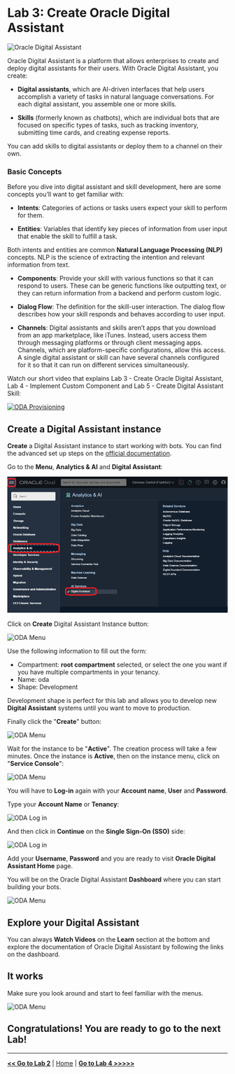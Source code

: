 # Lab 3: Create Oracle Digital Assistant

![Oracle Digital Assistant](../images/oda.png)

Oracle Digital Assistant is a platform that allows enterprises to create and deploy digital assistants for their users. With Oracle Digital Assistant, you create:

- **Digital assistants**, which are AI-driven interfaces that help users accomplish a variety of tasks in natural language conversations. For each digital assistant, you assemble one or more skills.

- **Skills** (formerly known as chatbots), which are individual bots that are focused on specific types of tasks, such as tracking inventory, submitting time cards, and creating expense reports.

You can add skills to digital assistants or deploy them to a channel on their own.

### Basic Concepts

Before you dive into digital assistant and skill development, here are some concepts you’ll want to get familiar with:

- **Intents**: Categories of actions or tasks users expect your skill to perform for them.

- **Entities**: Variables that identify key pieces of information from user input that enable the skill to fulfill a task.

Both intents and entities are common **Natural Language Processing (NLP)** concepts. NLP is the science of extracting the intention and relevant information from text.

- **Components**: Provide your skill with various functions so that it can respond to users. These can be generic functions like outputting text, or they can return information from a backend and perform custom logic.

- **Dialog Flow**: The definition for the skill-user interaction. The dialog flow describes how your skill responds and behaves according to user input.

- **Channels**: Digital assistants and skills aren’t apps that you download from an app marketplace, like iTunes. Instead, users access them through messaging platforms or through client messaging apps. Channels, which are platform-specific configurations, allow this access. A single digital assistant or skill can have several channels configured for it so that it can run on different services simultaneously.

Watch our short video that explains Lab 3 - Create Oracle Digital Assistant, Lab 4 - Implement Custom Component and Lab 5 - Create Digital Assistant Skill:

[![ODA Provisioning](https://img.youtube.com/vi/kdvjXTMC-PI/hqdefault.jpg)](https://youtu.be/kdvjXTMC-PIE)

## Create a Digital Assistant instance

**Create** a Digital Assistant instance to start working with bots. You can find the advanced set up steps on the [official documentation](https://docs.oracle.com/en/cloud/paas/digital-assistant/use-chatbot/order-service-and-provision-instance.html#GUID-7E4F1CE5-FB40-45DF-B0F0-949289F5E184).

Go to the **Menu**, **Analytics & AI** and **Digital Assistant**:

![ODA Menu](../images/oda_1_1.png)

Click on **Create** Digital Assistant Instance button:

![ODA Menu](../images/oda_2.png)

Use the following information to fill out the form:
- Compartment: **root compartment** selected, or select the one you want if you have multiple compartments in your tenancy.
- Name: oda
- Shape: Development

Development shape is perfect for this lab and allows you to develop new **Digital Assistant** systems until you want to move to production.

Finally click the "**Create**" button:

![ODA Menu](../images/oda_3.png)

Wait for the instance to be "**Active**". The creation process will take a few minutes.
Once the instance is **Active**, then on the instance menu, click on "**Service Console**":

![ODA Menu](../images/oda_4.png)

You will have to **Log-in** again with your **Account name**, **User** and **Password**.

Type your **Account Name** or **Tenancy**:

![ODA Log in](../images/oda_login_1.png)

And then click in **Continue** on the **Single Sign-On (SSO)** side:

![ODA Log in](../images/oda_login_2.png)

Add your **Username**, **Password** and you are ready to visit **Oracle Digital Assistant Home** page.

You will be on the Oracle Digital Assistant **Dashboard** where you can start building your bots.

![ODA Menu](../images/oda_5.png)

## Explore your Digital Assistant

You can always **Watch Videos** on the **Learn** section at the bottom and explore the documentation of Oracle Digital Assistant by following the links on the dashboard.

## It works

Make sure you look around and start to feel familiar with the menus.

![ODA Menu](../images/oda_6.png)

## Congratulations! You are ready to go to the next Lab!

---

[**<< Go to Lab 2**](../lab2/README.md) | [Home](../README.md) | [**Go to Lab 4 >>>>>**](../lab4/README.md)
